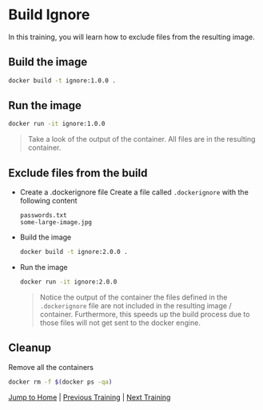 # Build Ignore

In this training, you will learn how to exclude files from the resulting image.

## Build the image
```bash
docker build -t ignore:1.0.0 .
```

## Run the image
```bash
docker run -it ignore:1.0.0
```
>Take a look of the output of the container. All files are in the resulting container.

## Exclude files from the build

* Create a .dockerignore file
  Create a file called `.dockerignore` with the following content
  ```
  passwords.txt
  some-large-image.jpg
  ```

* Build the image
  ```bash
  docker build -t ignore:2.0.0 .
  ```

* Run the image
  ```bash
  docker run -it ignore:2.0.0
  ```
  >Notice the output of the container the files defined in the `.dockerignore` file are not included in the resulting image / container. Furthermore, this speeds up the build process due to those files will not get sent to the docker engine.

## Cleanup
Remove all the containers
```bash
docker rm -f $(docker ps -qa)
```

[Jump to Home](../README.md) | [Previous Training](../08_dockerfile_webserver/README.md) | [Next Training](../10_entrypoint-vs-cmd/README.md)